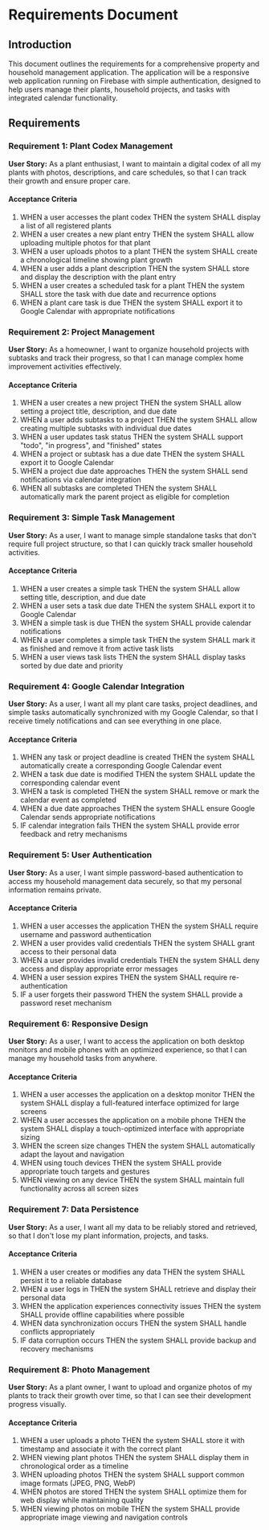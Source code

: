 # Requirements Document

## Introduction

This document outlines the requirements for a comprehensive property and household management application. The application will be a responsive web application running on Firebase with simple authentication, designed to help users manage their plants, household projects, and tasks with integrated calendar functionality.

## Requirements

### Requirement 1: Plant Codex Management

**User Story:** As a plant enthusiast, I want to maintain a digital codex of all my plants with photos, descriptions, and care schedules, so that I can track their growth and ensure proper care.

#### Acceptance Criteria

1. WHEN a user accesses the plant codex THEN the system SHALL display a list of all registered plants
2. WHEN a user creates a new plant entry THEN the system SHALL allow uploading multiple photos for that plant
3. WHEN a user uploads photos to a plant THEN the system SHALL create a chronological timeline showing plant growth
4. WHEN a user adds a plant description THEN the system SHALL store and display the description with the plant entry
5. WHEN a user creates a scheduled task for a plant THEN the system SHALL store the task with due date and recurrence options
6. WHEN a plant care task is due THEN the system SHALL export it to Google Calendar with appropriate notifications

### Requirement 2: Project Management

**User Story:** As a homeowner, I want to organize household projects with subtasks and track their progress, so that I can manage complex home improvement activities effectively.

#### Acceptance Criteria

1. WHEN a user creates a new project THEN the system SHALL allow setting a project title, description, and due date
2. WHEN a user adds subtasks to a project THEN the system SHALL allow creating multiple subtasks with individual due dates
3. WHEN a user updates task status THEN the system SHALL support "todo", "in progress", and "finished" states
4. WHEN a project or subtask has a due date THEN the system SHALL export it to Google Calendar
5. WHEN a project due date approaches THEN the system SHALL send notifications via calendar integration
6. WHEN all subtasks are completed THEN the system SHALL automatically mark the parent project as eligible for completion

### Requirement 3: Simple Task Management

**User Story:** As a user, I want to manage simple standalone tasks that don't require full project structure, so that I can quickly track smaller household activities.

#### Acceptance Criteria

1. WHEN a user creates a simple task THEN the system SHALL allow setting title, description, and due date
2. WHEN a user sets a task due date THEN the system SHALL export it to Google Calendar
3. WHEN a simple task is due THEN the system SHALL provide calendar notifications
4. WHEN a user completes a simple task THEN the system SHALL mark it as finished and remove it from active task lists
5. WHEN a user views task lists THEN the system SHALL display tasks sorted by due date and priority

### Requirement 4: Google Calendar Integration

**User Story:** As a user, I want all my plant care tasks, project deadlines, and simple tasks automatically synchronized with my Google Calendar, so that I receive timely notifications and can see everything in one place.

#### Acceptance Criteria

1. WHEN any task or project deadline is created THEN the system SHALL automatically create a corresponding Google Calendar event
2. WHEN a task due date is modified THEN the system SHALL update the corresponding calendar event
3. WHEN a task is completed THEN the system SHALL remove or mark the calendar event as completed
4. WHEN a due date approaches THEN the system SHALL ensure Google Calendar sends appropriate notifications
5. IF calendar integration fails THEN the system SHALL provide error feedback and retry mechanisms

### Requirement 5: User Authentication

**User Story:** As a user, I want simple password-based authentication to access my household management data securely, so that my personal information remains private.

#### Acceptance Criteria

1. WHEN a user accesses the application THEN the system SHALL require username and password authentication
2. WHEN a user provides valid credentials THEN the system SHALL grant access to their personal data
3. WHEN a user provides invalid credentials THEN the system SHALL deny access and display appropriate error messages
4. WHEN a user session expires THEN the system SHALL require re-authentication
5. IF a user forgets their password THEN the system SHALL provide a password reset mechanism

### Requirement 6: Responsive Design

**User Story:** As a user, I want to access the application on both desktop monitors and mobile phones with an optimized experience, so that I can manage my household tasks from anywhere.

#### Acceptance Criteria

1. WHEN a user accesses the application on a desktop monitor THEN the system SHALL display a full-featured interface optimized for large screens
2. WHEN a user accesses the application on a mobile phone THEN the system SHALL display a touch-optimized interface with appropriate sizing
3. WHEN the screen size changes THEN the system SHALL automatically adapt the layout and navigation
4. WHEN using touch devices THEN the system SHALL provide appropriate touch targets and gestures
5. WHEN viewing on any device THEN the system SHALL maintain full functionality across all screen sizes

### Requirement 7: Data Persistence

**User Story:** As a user, I want all my data to be reliably stored and retrieved, so that I don't lose my plant information, projects, and tasks.

#### Acceptance Criteria

1. WHEN a user creates or modifies any data THEN the system SHALL persist it to a reliable database
2. WHEN a user logs in THEN the system SHALL retrieve and display their personal data
3. WHEN the application experiences connectivity issues THEN the system SHALL provide offline capabilities where possible
4. WHEN data synchronization occurs THEN the system SHALL handle conflicts appropriately
5. IF data corruption occurs THEN the system SHALL provide backup and recovery mechanisms

### Requirement 8: Photo Management

**User Story:** As a plant owner, I want to upload and organize photos of my plants to track their growth over time, so that I can see their development progress visually.

#### Acceptance Criteria

1. WHEN a user uploads a photo THEN the system SHALL store it with timestamp and associate it with the correct plant
2. WHEN viewing plant photos THEN the system SHALL display them in chronological order as a timeline
3. WHEN uploading photos THEN the system SHALL support common image formats (JPEG, PNG, WebP)
4. WHEN photos are stored THEN the system SHALL optimize them for web display while maintaining quality
5. WHEN viewing photos on mobile THEN the system SHALL provide appropriate image viewing and navigation controls